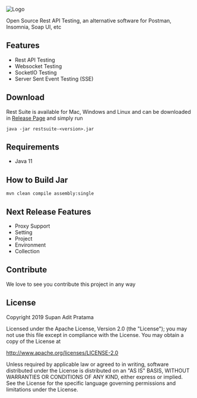 ![Logo](http://supanadit.com/wp-content/uploads/2019/12/Rest-Suite-Logo.png)

Open Source Rest API Testing, an alternative software for Postman, Insomnia, Soap UI, etc

## Features
- Rest API Testing
- Websocket Testing
- SocketIO Testing
- Server Sent Event Testing (SSE)

## Download

Rest Suite is available for Mac, Windows and Linux and can be downloaded in
[Release Page](https://github.com/supanadit/restsuite/releases) and simply run

```shell script
java -jar restsuite-<version>.jar
```

## Requirements
- Java 11

## How to Build Jar

```shell script
mvn clean compile assembly:single
```

## Next Release Features
- Proxy Support
- Setting
- Project
- Environment
- Collection

## Contribute
We love to see you contribute this project in any way

## License
Copyright 2019 Supan Adit Pratama

Licensed under the Apache License, Version 2.0 (the "License");
you may not use this file except in compliance with the License.
You may obtain a copy of the License at

 http://www.apache.org/licenses/LICENSE-2.0

Unless required by applicable law or agreed to in writing, software
distributed under the License is distributed on an "AS IS" BASIS,
WITHOUT WARRANTIES OR CONDITIONS OF ANY KIND, either express or implied.
See the License for the specific language governing permissions and
limitations under the License.
